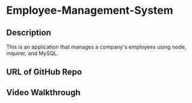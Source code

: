 # Employee-Management-System

## Description
This is an application that manages a company's employees using node, inquirer, and MySQL.


## URL of GitHub Repo

## Video Walkthrough
